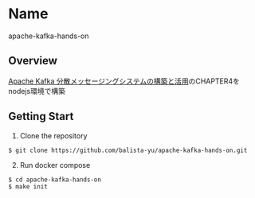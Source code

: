 # Name

apache-kafka-hands-on

## Overview
[Apache Kafka 分散メッセージングシステムの構築と活用](https://www.shoeisha.co.jp/book/detail/9784798152370)のCHAPTER4をnodejs環境で構築

## Getting Start

1. Clone the repository

```
$ git clone https://github.com/balista-yu/apache-kafka-hands-on.git
```

2. Run docker compose
```
$ cd apache-kafka-hands-on
$ make init
```
